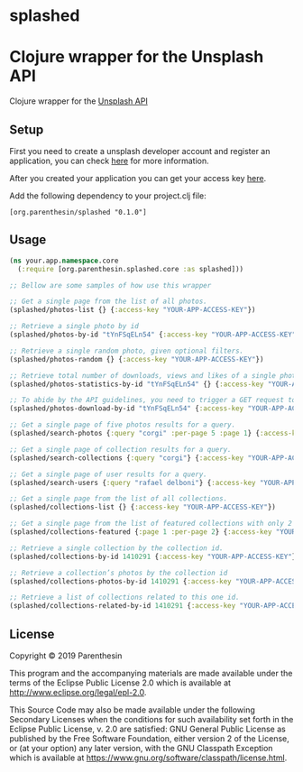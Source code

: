 # splashed
Clojure wrapper for the Unsplash API
=======

Clojure wrapper for the [Unsplash API](https://unsplash.com/documentation)

## Setup

First you need to create a unsplash developer account and register an application, you can check [here](https://unsplash.com/documentation#creating-a-developer-account) for more information.

After you created your application you can get your access key [here](https://unsplash.com/oauth/applications/).

Add the following dependency to your project.clj file:

```
[org.parenthesin/splashed "0.1.0"]
```

## Usage

```clojure
(ns your.app.namespace.core
  (:require [org.parenthesin.splashed.core :as splashed]))

;; Bellow are some samples of how use this wrapper

;; Get a single page from the list of all photos.
(splashed/photos-list {} {:access-key "YOUR-APP-ACCESS-KEY"})

;; Retrieve a single photo by id
(splashed/photos-by-id "tYnFSqELn54" {:access-key "YOUR-APP-ACCESS-KEY"}

;; Retrieve a single random photo, given optional filters.
(splashed/photos-random {} {:access-key "YOUR-APP-ACCESS-KEY"})

;; Retrieve total number of downloads, views and likes of a single photo by id, as well as the historical breakdown of these stats in a specific timeframe (default is 30 days).
(splashed/photos-statistics-by-id "tYnFSqELn54" {} {:access-key "YOUR-APP-ACCESS-KEY"})

;; To abide by the API guidelines, you need to trigger a GET request to this endpoint every time your application performs a download of a photo. 
(splashed/photos-download-by-id "tYnFSqELn54" {:access-key "YOUR-APP-ACCESS-KEY"})

;; Get a single page of five photos results for a query.
(splashed/search-photos {:query "corgi" :per-page 5 :page 1} {:access-key "YOUR-APP-ACCESS-KEY"})

;; Get a single page of collection results for a query.
(splashed/search-collections {:query "corgi"} {:access-key "YOUR-APP-ACCESS-KEY"})

;; Get a single page of user results for a query.
(splashed/search-users {:query "rafael delboni"} {:access-key "YOUR-APP-ACCESS-KEY"})

;; Get a single page from the list of all collections.
(splashed/collections-list {} {:access-key "YOUR-APP-ACCESS-KEY"})

;; Get a single page from the list of featured collections with only 2 items per page.
(splashed/collections-featured {:page 1 :per-page 2} {:access-key "YOUR-APP-ACCESS-KEY"})

;; Retrieve a single collection by the collection id.
(splashed/collections-by-id 1410291 {:access-key "YOUR-APP-ACCESS-KEY"})

;; Retrieve a collection’s photos by the collection id
(splashed/collections-photos-by-id 1410291 {:access-key "YOUR-APP-ACCESS-KEY"})

;; Retrieve a list of collections related to this one id.
(splashed/collections-related-by-id 1410291 {:access-key "YOUR-APP-ACCESS-KEY"})
```

## License

Copyright © 2019 Parenthesin

This program and the accompanying materials are made available under the
terms of the Eclipse Public License 2.0 which is available at
http://www.eclipse.org/legal/epl-2.0.

This Source Code may also be made available under the following Secondary
Licenses when the conditions for such availability set forth in the Eclipse
Public License, v. 2.0 are satisfied: GNU General Public License as published by
the Free Software Foundation, either version 2 of the License, or (at your
option) any later version, with the GNU Classpath Exception which is available
at https://www.gnu.org/software/classpath/license.html.
